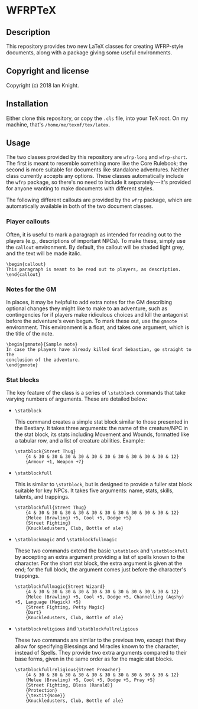 # WFRPTeX

## Description

This repository provides two new LaTeX classes for creating WFRP-style documents,
along with a package giving some useful environments.

## Copyright and license

Copyright (c) 2018 Ian Knight.

## Installation

Either clone this repository, or copy the ``.cls`` file, into your TeX root. On my
machine, that's ``/home/me/texmf/tex/latex``.

## Usage

The two classes provided by this repository are ``wfrp-long`` and ``wfrp-short``.
The first is meant to resemble something more like the Core Rulebook; the second is
more suitable for documents like standalone adventures. Neither class currently
accepts any options. These classes automatically include the ``wfrp`` package, so
there's no need to include it separately---it's provided for anyone wanting to make
documents with different styles.

The following different callouts are provided by the ``wfrp`` package, which are
automatically available in both of the two document classes.

### Player callouts

Often, it is useful to mark a paragraph as intended for reading out to the players
(e.g., descriptions of important NPCs). To make these, simply use the ``callout``
environment. By default, the callout will be shaded light grey, and the text will be
made italic.

    \begin{callout}
    This paragraph is meant to be read out to players, as description.
    \end{callout}

### Notes for the GM

In places, it may be helpful to add extra notes for the GM describing optional
changes they might like to make to an adventure, such as contingencies for if players
make ridiculous choices and kill the antagonist before the adventure's even begun.
To mark these out, use the ``gmnote`` environment. This environment is a float, and
takes one argument, which is the title of the note.

    \begin{gmnote}{Sample note}
    In case the players have already killed Graf Sebastian, go straight to the
    conclusion of the adventure.
    \end{gmnote}

### Stat blocks
The key feature of the class
is a series of ``\statblock`` commands that take varying numbers of arguments. These are
detailed below:

 * ``\statblock``

   This command creates a simple stat block similar to those presented in the Bestiary.
   It takes three arguments: the name of the creature/NPC in the stat block, its
   stats including Movement and Wounds, formatted like a tabular row, and a list of
   creature abilities. Example:

       \statblock{Street Thug}
           {4 & 30 & 30 & 30 & 30 & 30 & 30 & 30 & 30 & 30 & 30 & 12}
           {Armour +1, Weapon +7}

 * ``\statblockfull``

   This is similar to ``\statblock``, but is designed to provide a fuller stat block
   suitable for key NPCs. It takes five arguments: name, stats, skills, talents, and
   trappings.

       \statblockfull{Street Thug}
           {4 & 30 & 30 & 30 & 30 & 30 & 30 & 30 & 30 & 30 & 30 & 12}
           {Melee (Brawling) +5, Cool +5, Dodge +5}
           {Street Fighting}
           {Knuckledusters, Club, Bottle of ale}

 * ``\statblockmagic`` and ``\statblockfullmagic``

   These two commands extend the basic ``\statblock`` and ``\statblockfull`` by accepting
   an extra argument providing a list of spells known to the character. For the short stat
   block, the extra argument is given at the end; for the full block, the argument comes
   just before the character's trappings.

       \statblockfullmagic{Street Wizard}
           {4 & 30 & 30 & 30 & 30 & 30 & 30 & 30 & 30 & 30 & 30 & 12}
           {Melee (Brawling) +5, Cool +5, Dodge +5, Channelling (Aqshy) +5, Language (Magick) +5}
           {Street Fighting, Petty Magic}
           {Dart}
           {Knuckledusters, Club, Bottle of ale}

 * ``\statblockreligious`` and ``\statblockfullreligious``

   These two commands are similar to the previous two, except that they allow for specifying
   Blessings and Miracles known to the character, instead of Spells. They provide two extra
   arguments compared to their base forms, given in the same order as for the magic stat blocks.

       \statblockfullreligious{Street Preacher}
           {4 & 30 & 30 & 30 & 30 & 30 & 30 & 30 & 30 & 30 & 30 & 12}
           {Melee (Brawling) +5, Cool +5, Dodge +5, Pray +5}
           {Street Fighting, Bless (Ranald)}
           {Protection}
           {\textit{None}}
           {Knuckledusters, Club, Bottle of ale}
